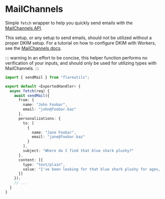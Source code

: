 # MailChannels
Simple `fetch` wrapper to help you quickly send emails with the [MailChannels API](https://mailchannels.zendesk.com/hc/en-us/articles/4565898358413-Sending-Email-from-Cloudflare-Workers-using-MailChannels-Send-API).

This setup, or any setup to send emails, should not be utilized without a proper DKIM setup. For a tutorial on how to configure DKIM with Workers, see the [MailChannels docs](https://mailchannels.zendesk.com/hc/en-us/articles/7122849237389-Adding-a-DKIM-Signature).

::: warning
In an effort to be concise, this helper function performs no verification of your inputs, and should only be used for utilizing types with MailChannels.
:::

```ts
import { sendMail } from "flareutils";

export default <ExportedHandler> {
  async fetch(req) {
    await sendMail({
      from: {
        name: "John Foobar",
        email: "john@foobar.baz"
      },
      personalizations: {
        to: [
          {
            name: "Jane Foobar",
            email: "jane@foobar.baz"
          }
        ],
        subject: "Where do I find that blue shark plushy?"
      },
      content: [{
        type: "text/plain",
        value: "I've been looking for that blue shark plushy for ages, but I can't find it anywhere. Do you know where I can find it?"
      }]
    });
    // ...
  }
}